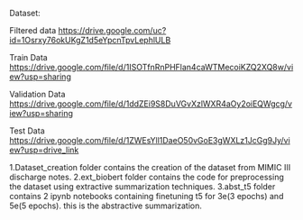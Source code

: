 Dataset:

Filtered data 
https://drive.google.com/uc?id=1Osrxy76okUKgZ1d5eYpcnTpvLephlULB 

Train Data
https://drive.google.com/file/d/1ISOTfnRnPHFlan4caWTMecoiKZQ2XQ8w/view?usp=sharing

Validation Data
https://drive.google.com/file/d/1ddZEi9S8DuVGvXzlWXR4aOy2oiEQWgcg/view?usp=sharing


Test Data
https://drive.google.com/file/d/1ZWEsYll1DaeO50vGoE3gWXLz1JcGg9Jy/view?usp=drive_link

1.Dataset_creation folder contains the creation of the dataset from MIMIC III discharge notes.
2.ext_biobert folder contains the code for preprocessing the dataset using extractive summarization techniques.
3.abst_t5 folder contains 2 ipynb notebooks containing finetuning t5 for 3e(3 epochs) and 5e(5 epochs). this is the abstractive summarization.